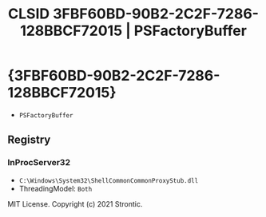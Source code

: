 ﻿---
title: "CLSID 3FBF60BD-90B2-2C2F-7286-128BBCF72015 | PSFactoryBuffer"
excerpt: What is COM-Object CLSID 3FBF60BD-90B2-2C2F-7286-128BBCF72015?
---

# {3FBF60BD-90B2-2C2F-7286-128BBCF72015}

* `PSFactoryBuffer`

## Registry


### InProcServer32

* `C:\Windows\System32\ShellCommonCommonProxyStub.dll`
* ThreadingModel: `Both`

MIT License. Copyright (c) 2021 Strontic.


